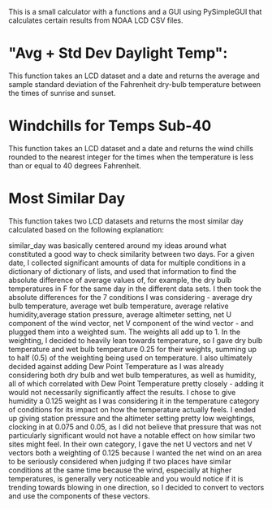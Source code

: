 This is a small calculator with a functions and a GUI using PySimpleGUI that calculates certain results from NOAA LCD CSV files.

# "Avg + Std Dev Daylight Temp": 
This function takes an LCD dataset and a date and returns the average and sample standard deviation of the Fahrenheit dry-bulb temperature between the times of sunrise and sunset.

# Windchills for Temps Sub-40
This function takes an LCD dataset and a date and returns the wind chills rounded to the nearest integer for the times when the temperature is less than or equal to 40 degrees Fahrenheit.

# Most Similar Day
This function takes two LCD datasets and returns the most similar day calculated based on the following explanation:

similar_day was basically centered around my ideas around what constituted a good way to check similarity between two days.
For a given date, I collected significant amounts of data for multiple conditions in a dictionary of dictionary of lists, and used that information to find the absolute difference of average values of, for example, the dry bulb temperatures in F for the same day in the different data sets. I then took the absolute differences for the 7 conditions I was considering - average dry bulb temperature, average wet bulb temperature, average relative humidity,average station pressure, average altimeter setting, net U component of the wind vector, net V component of the wind vector - and plugged them into a weighted sum. The weights all add up to 1. In the weighting, I decided to heavily lean towards temperature, so I gave dry bulb temperature and wet bulb temperature 0.25 for their weights, summing up to half (0.5) of the weighting being used on temperature. I also ultimately decided against adding Dew Point Temperature as I was already considering both dry bulb and wet bulb temperatures, as well as humidity, all of which correlated with Dew Point Temperature pretty closely - adding it would not necessarily significantly affect the results. I chose to give humidity a 0.125 weight as I was considering it in the temperature category of conditions for its impact on how the temperature actually feels. I ended up giving station pressure and the altimeter setting pretty low weightings, clocking in at 0.075 and 0.05, as I did not believe that pressure that was not particularly significant would not have a notable effect on how similar two sites might feel. In their own category, I gave the net U vectors and net V vectors both a weighting of 0.125 because I wanted the net wind on an area to be seriously considered when judging if two places have similar conditions at the same time because the wind, especially at higher temperatures, is generally very noticeable and you would notice if it is trending towards blowing in one direction, so I decided to convert to vectors and use the components of these vectors.